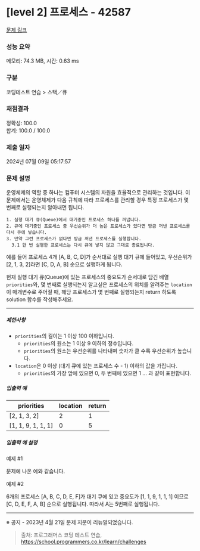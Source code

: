 # [level 2] 프로세스 - 42587 

[문제 링크](https://school.programmers.co.kr/learn/courses/30/lessons/42587) 

### 성능 요약

메모리: 74.3 MB, 시간: 0.63 ms

### 구분

코딩테스트 연습 > 스택／큐

### 채점결과

정확성: 100.0<br/>합계: 100.0 / 100.0

### 제출 일자

2024년 07월 09일 05:17:57

### 문제 설명

<p style="user-select: auto !important;">운영체제의 역할 중 하나는 컴퓨터 시스템의 자원을 효율적으로 관리하는 것입니다. 이 문제에서는 운영체제가 다음 규칙에 따라 프로세스를 관리할 경우 특정 프로세스가 몇 번째로 실행되는지 알아내면 됩니다.</p>
<div class="highlight" style="user-select: auto !important;"><pre class="codehilite" style="user-select: auto !important;"><code style="user-select: auto !important;">1. 실행 대기 큐(Queue)에서 대기중인 프로세스 하나를 꺼냅니다.
2. 큐에 대기중인 프로세스 중 우선순위가 더 높은 프로세스가 있다면 방금 꺼낸 프로세스를 다시 큐에 넣습니다.
3. 만약 그런 프로세스가 없다면 방금 꺼낸 프로세스를 실행합니다.
  3.1 한 번 실행한 프로세스는 다시 큐에 넣지 않고 그대로 종료됩니다.
</code></pre></div>
<p style="user-select: auto !important;">예를 들어 프로세스 4개 [A, B, C, D]가 순서대로 실행 대기 큐에 들어있고, 우선순위가 [2, 1, 3, 2]라면 [C, D, A, B] 순으로 실행하게 됩니다. </p>

<p style="user-select: auto !important;">현재 실행 대기 큐(Queue)에 있는 프로세스의 중요도가 순서대로 담긴 배열 <code style="user-select: auto !important;">priorities</code>와, 몇 번째로 실행되는지 알고싶은 프로세스의 위치를 알려주는 <code style="user-select: auto !important;">location</code>이 매개변수로 주어질 때, 해당 프로세스가 몇 번째로 실행되는지 return 하도록 solution 함수를 작성해주세요.</p>

<hr style="user-select: auto !important;">

<h5 style="user-select: auto !important;">제한사항</h5>

<ul style="user-select: auto !important;">
<li style="user-select: auto !important;"><code style="user-select: auto !important;">priorities</code>의 길이는 1 이상 100 이하입니다.

<ul style="user-select: auto !important;">
<li style="user-select: auto !important;"><code style="user-select: auto !important;">priorities</code>의 원소는 1 이상 9 이하의 정수입니다.</li>
<li style="user-select: auto !important;"><code style="user-select: auto !important;">priorities</code>의 원소는 우선순위를 나타내며 숫자가 클 수록 우선순위가 높습니다.</li>
</ul></li>
<li style="user-select: auto !important;"><code style="user-select: auto !important;">location</code>은 0 이상 (대기 큐에 있는 프로세스 수 - 1) 이하의 값을 가집니다.

<ul style="user-select: auto !important;">
<li style="user-select: auto !important;"><code style="user-select: auto !important;">priorities</code>의 가장 앞에 있으면 0, 두 번째에 있으면 1 … 과 같이 표현합니다.</li>
</ul></li>
</ul>

<h5 style="user-select: auto !important;">입출력 예</h5>
<table class="table" style="user-select: auto !important;">
        <thead style="user-select: auto !important;"><tr style="user-select: auto !important;">
<th style="user-select: auto !important;">priorities</th>
<th style="user-select: auto !important;">location</th>
<th style="user-select: auto !important;">return</th>
</tr>
</thead>
        <tbody style="user-select: auto !important;"><tr style="user-select: auto !important;">
<td style="user-select: auto !important;">[2, 1, 3, 2]</td>
<td style="user-select: auto !important;">2</td>
<td style="user-select: auto !important;">1</td>
</tr>
<tr style="user-select: auto !important;">
<td style="user-select: auto !important;">[1, 1, 9, 1, 1, 1]</td>
<td style="user-select: auto !important;">0</td>
<td style="user-select: auto !important;">5</td>
</tr>
</tbody>
      </table>
<h5 style="user-select: auto !important;">입출력 예 설명</h5>

<p style="user-select: auto !important;">예제 #1</p>

<p style="user-select: auto !important;">문제에 나온 예와 같습니다.</p>

<p style="user-select: auto !important;">예제 #2</p>

<p style="user-select: auto !important;">6개의 프로세스 [A, B, C, D, E, F]가 대기 큐에 있고 중요도가 [1, 1, 9, 1, 1, 1] 이므로 [C, D, E, F, A, B] 순으로 실행됩니다. 따라서 A는 5번째로 실행됩니다.</p>

<hr style="user-select: auto !important;">

<p style="user-select: auto !important;">※ 공지 - 2023년 4월 21일 문제 지문이 리뉴얼되었습니다.</p>


> 출처: 프로그래머스 코딩 테스트 연습, https://school.programmers.co.kr/learn/challenges